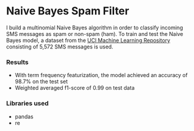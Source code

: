 # Naive Bayes Spam Filter
I build a multinomial Naive Bayes algorithm in order to classify incoming SMS messages as spam or non-spam (ham). To train and test the Naive Bayes model, a dataset from the [UCI Machine Learning Repository](https://archive.ics.uci.edu/ml/datasets/sms+spam+collection) consisting of 5,572 SMS messages is used.

### Results
- With term frequency featurization, the model achieved an accuracy of 98.7% on the test set
- Weighted averaged f1-score of 0.99 on test data

### Libraries used
- pandas
- re
